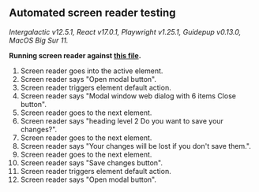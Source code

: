 ## Automated screen reader testing

_Intergalactic v12.5.1, React v17.0.1, Playwright v1.25.1,
Guidepup v0.13.0, MacOS Big Sur 11._

**Running screen reader against [this file](https://github.com/semrush/intergalactic/blob/master/website/docs/components/modal/examples/modal.jsx).**

1. Screen reader goes into the active element.
2. Screen reader says "Open modal button".
3. Screen reader triggers element default action.
4. Screen reader says "Modal window web dialog with 6 items Close button".
5. Screen reader goes to the next element.
6. Screen reader says "heading level 2 Do you want to save your changes?".
7. Screen reader goes to the next element.
8. Screen reader says "Your changes will be lost if you don't save them.".
9. Screen reader goes to the next element.
10. Screen reader says "Save changes button".
11. Screen reader triggers element default action.
12. Screen reader says "Open modal button".
